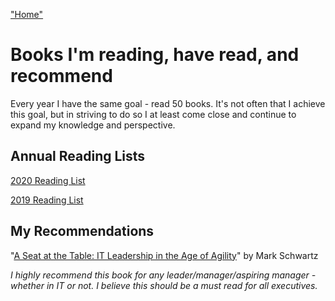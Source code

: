 ["Home"](https://github.com/pchodakowski/my-favorite-things)
# Books I'm reading, have read, and recommend

Every year I have the same goal - read 50 books. It's not often that I achieve this goal, but in striving to do so I at least come close and continue to expand my knowledge and perspective.

## Annual Reading Lists

[2020 Reading List](/book-lists/2020-reading.md)

[2019 Reading List](/book-lists/2019-reading.md)

## My Recommendations

"[A Seat at the Table: IT Leadership in the Age of Agility](https://www.amazon.com/dp/B075TD7JJ3/ref=cm_sw_em_r_mt_dp_U_QC2jEbFQGC81W)" by Mark Schwartz

_I highly recommend this book for any leader/manager/aspiring manager - whether in IT or not. I believe this should be a must read for all executives._

